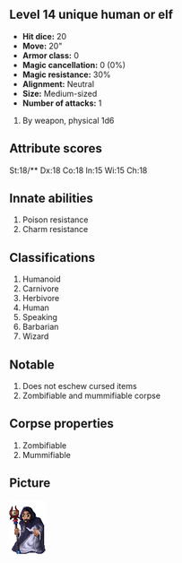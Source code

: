 ## Level 14 unique human or elf

- **Hit dice:** 20
- **Move:** 20"
- **Armor class:** 0
- **Magic cancellation:** 0 (0%)
- **Magic resistance:** 30%
- **Alignment:** Neutral
- **Size:** Medium-sized
- **Number of attacks:** 1
1. By weapon, physical 1d6

## Attribute scores

St:18/** Dx:18 Co:18 In:15 Wi:15 Ch:18

## Innate abilities

1. Poison resistance
2. Charm resistance

## Classifications

1. Humanoid
2. Carnivore
3. Herbivore
4. Human
5. Speaking
6. Barbarian
7. Wizard

## Notable

1. Does not eschew cursed items
2. Zombifiable and mummifiable corpse

## Corpse properties

1. Zombifiable
2. Mummifiable

## Picture

![Pelias](https://github.com/hyvanmielenpelit/GnollHackTileSet/blob/main/Monsters/pelias/pelias.png?raw=true)
